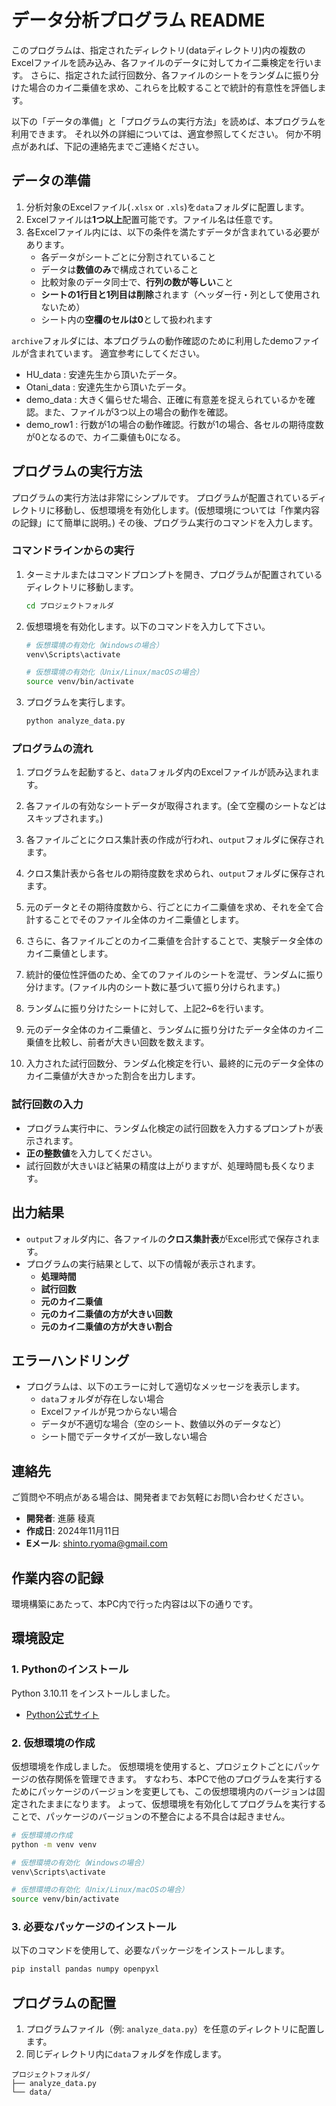 # データ分析プログラム README

このプログラムは、指定されたディレクトリ(dataディレクトリ)内の複数のExcelファイルを読み込み、各ファイルのデータに対してカイ二乗検定を行います。
さらに、指定された試行回数分、各ファイルのシートをランダムに振り分けた場合のカイ二乗値を求め、これらを比較することで統計的有意性を評価します。

以下の「データの準備」と「プログラムの実行方法」を読めば、本プログラムを利用できます。
それ以外の詳細については、適宜参照してください。
何か不明点があれば、下記の連絡先までご連絡ください。


## データの準備

1. 分析対象のExcelファイル(`.xlsx` or `.xls`)を`data`フォルダに配置します。
2. Excelファイルは**1つ以上**配置可能です。ファイル名は任意です。
3. 各Excelファイル内には、以下の条件を満たすデータが含まれている必要があります。
   - 各データがシートごとに分割されていること
   - データは**数値のみ**で構成されていること
   - 比較対象のデータ同士で、**行列の数が等しい**こと
   - **シートの1行目と1列目は削除**されます（ヘッダー行・列として使用されないため）
   - シート内の**空欄のセルは0**として扱われます

`archive`フォルダには、本プログラムの動作確認のために利用したdemoファイルが含まれています。
適宜参考にしてください。

- HU_data : 安達先生から頂いたデータ。
- Otani_data : 安達先生から頂いたデータ。
- demo_data : 大きく偏らせた場合、正確に有意差を捉えられているかを確認。また、ファイルが3つ以上の場合の動作を確認。
- demo_row1 : 行数が1の場合の動作確認。行数が1の場合、各セルの期待度数が0となるので、カイ二乗値も0になる。



## プログラムの実行方法

プログラムの実行方法は非常にシンプルです。
プログラムが配置されているディレクトリに移動し、仮想環境を有効化します。(仮想環境については「作業内容の記録」にて簡単に説明。)
その後、プログラム実行のコマンドを入力します。

### コマンドラインからの実行

1. ターミナルまたはコマンドプロンプトを開き、プログラムが配置されているディレクトリに移動します。

   ```bash
   cd プロジェクトフォルダ
   ```

2. 仮想環境を有効化します。以下のコマンドを入力して下さい。

    ```bash
    # 仮想環境の有効化（Windowsの場合）
    venv\Scripts\activate

    # 仮想環境の有効化（Unix/Linux/macOSの場合）
    source venv/bin/activate
    ```

3. プログラムを実行します。

   ```bash
   python analyze_data.py
   ```

### プログラムの流れ

1. プログラムを起動すると、`data`フォルダ内のExcelファイルが読み込まれます。
2. 各ファイルの有効なシートデータが取得されます。(全て空欄のシートなどはスキップされます。)
3. 各ファイルごとにクロス集計表の作成が行われ、`output`フォルダに保存されます。
4. クロス集計表から各セルの期待度数を求められ、`output`フォルダに保存されます。
5. 元のデータとその期待度数から、行ごとにカイ二乗値を求め、それを全て合計することでそのファイル全体のカイ二乗値とします。
6. さらに、各ファイルごとのカイ二乗値を合計することで、実験データ全体のカイ二乗値とします。

7. 統計的優位性評価のため、全てのファイルのシートを混ぜ、ランダムに振り分けます。(ファイル内のシート数に基づいて振り分けられます。)
8. ランダムに振り分けたシートに対して、上記2~6を行います。
9. 元のデータ全体のカイ二乗値と、ランダムに振り分けたデータ全体のカイ二乗値を比較し、前者が大きい回数を数えます。
10. 入力された試行回数分、ランダム化検定を行い、最終的に元のデータ全体のカイ二乗値が大きかった割合を出力します。

### 試行回数の入力

- プログラム実行中に、ランダム化検定の試行回数を入力するプロンプトが表示されます。
- **正の整数値**を入力してください。
- 試行回数が大きいほど結果の精度は上がりますが、処理時間も長くなります。

## 出力結果

- `output`フォルダ内に、各ファイルの**クロス集計表**がExcel形式で保存されます。
- プログラムの実行結果として、以下の情報が表示されます。
  - **処理時間**
  - **試行回数**
  - **元のカイ二乗値**
  - **元のカイ二乗値の方が大きい回数**
  - **元のカイ二乗値の方が大きい割合**

## エラーハンドリング

- プログラムは、以下のエラーに対して適切なメッセージを表示します。
  - `data`フォルダが存在しない場合
  - Excelファイルが見つからない場合
  - データが不適切な場合（空のシート、数値以外のデータなど）
  - シート間でデータサイズが一致しない場合


## 連絡先

ご質問や不明点がある場合は、開発者までお気軽にお問い合わせください。

- **開発者**: 進藤 稜真
- **作成日**: 2024年11月11日
- **Eメール**: shinto.ryoma@gmail.com


## 作業内容の記録

環境構築にあたって、本PC内で行った内容は以下の通りです。

## 環境設定

### 1. Pythonのインストール

Python 3.10.11 をインストールしました。

- [Python公式サイト](https://www.python.org/downloads/)

### 2. 仮想環境の作成

仮想環境を作成しました。
仮想環境を使用すると、プロジェクトごとにパッケージの依存関係を管理できます。
すなわち、本PCで他のプログラムを実行するためにパッケージのバージョンを変更しても、この仮想環境内のバージョンは固定されたままになります。
よって、仮想環境を有効化してプログラムを実行することで、パッケージのバージョンの不整合による不具合は起きません。

```bash
# 仮想環境の作成
python -m venv venv

# 仮想環境の有効化（Windowsの場合）
venv\Scripts\activate

# 仮想環境の有効化（Unix/Linux/macOSの場合）
source venv/bin/activate
```

### 3. 必要なパッケージのインストール

以下のコマンドを使用して、必要なパッケージをインストールします。

```bash
pip install pandas numpy openpyxl
```

## プログラムの配置

1. プログラムファイル（例: `analyze_data.py`）を任意のディレクトリに配置します。
2. 同じディレクトリ内に`data`フォルダを作成します。

```
プロジェクトフォルダ/
├── analyze_data.py
└── data/
```
